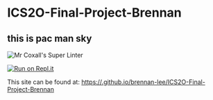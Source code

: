 # ICS2O-Final-Project-Brennan

## this is pac man sky

![Mr Coxall's Super Linter](https://github.com/brennan-lee/ICS2O-Final-Project-Brennan/workflows/Mr%20Coxall's%20Super%20Linter/badge.svg)

[![Run on Repl.it](https://repl.it/badge/github/brennan-lee/ICS2O-Final-Project-Brennan)](https://repl.it/github/brennan-lee/ICS2O-Final-Project-Brennan)

This site can be found at: [https://.github.io/brennan-lee/ICS2O-Final-Project-Brennan](https://brennan-lee.github.io/ICS2O-Final-Project-Brennan)
